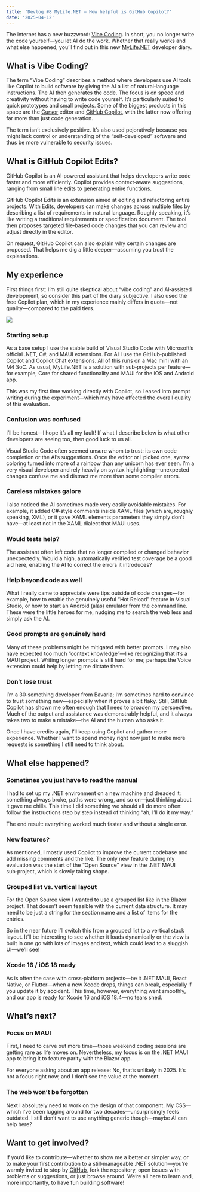 ```yaml
---
title: 'Devlog #8 MyLife.NET — How helpful is GitHub Copilot?'
date: '2025-04-12'
---
```


The internet has a new buzzword: [Vibe Coding](https://de.wikipedia.org/wiki/Vibe_Coding). In short, you no longer write the code yourself—you let AI do the work. Whether that really works and what else happened, you’ll find out in this new [MyLife.NET](https://github.com/tscholze/dotnet-mylife) developer diary.


What is Vibe Coding?
--------------------

The term “Vibe Coding” describes a method where developers use AI tools like Copilot to build software by giving the AI a list of natural‑language instructions. The AI then generates the code. The focus is on speed and creativity without having to write code yourself. It’s particularly suited to quick prototypes and small projects. Some of the biggest products in this space are the [Cursor](https://www.cursor.com/) editor and [GitHub Copilot](https://github.com/features/copilot), with the latter now offering far more than just code generation.

The term isn’t exclusively positive. It’s also used pejoratively because you might lack control or understanding of the “self‑developed” software and thus be more vulnerable to security issues.

What is GitHub Copilot Edits?
-----------------------------

GitHub Copilot is an AI‑powered assistant that helps developers write code faster and more efficiently. Copilot provides context‑aware suggestions, ranging from small line edits to generating entire functions.

GitHub Copilot Edits is an extension aimed at editing and refactoring entire projects. With Edits, developers can make changes across multiple files by describing a list of requirements in natural language. Roughly speaking, it’s like writing a traditional requirements or specification document. The tool then proposes targeted file‑based code changes that you can review and adjust directly in the editor.

On request, GitHub Copilot can also explain why certain changes are proposed. That helps me dig a little deeper—assuming you trust the explanations.

My experience
-----------------

First things first: I’m still quite skeptical about “vibe coding” and AI‑assisted development, so consider this part of the diary subjective. I also used the free Copilot plan, which in my experience mainly differs in quota—not quality—compared to the paid tiers.

[![](https://www.drwindows.de/news/wp-content/uploads/2026/04/Bildschirmfoto-2025-04-04-um-11.46.17-1024x864.png)](https://www.drwindows.de/news/wp-content/uploads/2026/04/Bildschirmfoto-2025-04-04-um-11.46.17.png)

### Starting setup

As a base setup I use the stable build of Visual Studio Code with Microsoft’s official .NET, C#, and MAUI extensions. For AI I use the GitHub‑published Copilot and Copilot Chat extensions. All of this runs on a Mac mini with an M4 SoC. As usual, MyLife.NET is a solution with sub‑projects per feature—for example, Core for shared functionality and MAUI for the iOS and Android app.

This was my first time working directly with Copilot, so I eased into prompt writing during the experiment—which may have affected the overall quality of this evaluation.

### Confusion was confused

I’ll be honest—I hope it’s all my fault! If what I describe below is what other developers are seeing too, then good luck to us all.

Visual Studio Code often seemed unsure whom to trust: its own code completion or the AI’s suggestions. Once the editor or I picked one, syntax coloring turned into more of a rainbow than any unicorn has ever seen. I’m a very visual developer and rely heavily on syntax highlighting—unexpected changes confuse me and distract me more than some compiler errors.

### Careless mistakes galore

I also noticed the AI sometimes made very easily avoidable mistakes. For example, it added C#‑style comments inside XAML files (which are, roughly speaking, XML), or it gave XAML elements parameters they simply don’t have—at least not in the XAML dialect that MAUI uses.

### Would tests help?

The assistant often left code that no longer compiled or changed behavior unexpectedly. Would a high, automatically verified test coverage be a good aid here, enabling the AI to correct the errors it introduces?

### Help beyond code as well

What I really came to appreciate were tips outside of code changes—for example, how to enable the genuinely useful “Hot Reload” feature in Visual Studio, or how to start an Android (alas) emulator from the command line. These were the little heroes for me, nudging me to search the web less and simply ask the AI.

### Good prompts are genuinely hard

Many of these problems might be mitigated with better prompts. I may also have expected too much “context knowledge”—like recognizing that it’s a MAUI project. Writing longer prompts is still hard for me; perhaps the Voice extension could help by letting me dictate them.

### Don’t lose trust

I’m a 30‑something developer from Bavaria; I’m sometimes hard to convince to trust something new—especially when it proves a bit flaky. Still, GitHub Copilot has shown me often enough that I need to broaden my perspective. Much of the output and assistance was demonstrably helpful, and it always takes two to make a mistake—the AI and the human who asks it.

Once I have credits again, I’ll keep using Copilot and gather more experience. Whether I want to spend money right now just to make more requests is something I still need to think about.

What else happened?
-----------------------

### Sometimes you just have to read the manual

I had to set up my .NET environment on a new machine and dreaded it: something always broke, paths were wrong, and so on—just thinking about it gave me chills. This time I did something we should all do more often: follow the instructions step by step instead of thinking “ah, I’ll do it my way.”

The end result: everything worked much faster and without a single error.

### New features?

As mentioned, I mostly used Copilot to improve the current codebase and add missing comments and the like. The only new feature during my evaluation was the start of the “Open Source” view in the .NET MAUI sub‑project, which is slowly taking shape.

### Grouped list vs. vertical layout

For the Open Source view I wanted to use a grouped list like in the Blazor project. That doesn’t seem feasible with the current data structure. It may need to be just a string for the section name and a list of items for the entries.

So in the near future I’ll switch this from a grouped list to a vertical stack layout. It’ll be interesting to see whether it loads dynamically or the view is built in one go with lots of images and text, which could lead to a sluggish UI—we’ll see!

### Xcode 16 / iOS 18 ready

As is often the case with cross‑platform projects—be it .NET MAUI, React Native, or Flutter—when a new Xcode drops, things can break, especially if you update it by accident. This time, however, everything went smoothly, and our app is ready for Xcode 16 and iOS 18.4—no tears shed.

What’s next?
-------------------

### Focus on MAUI

First, I need to carve out more time—those weekend coding sessions are getting rare as life moves on. Nevertheless, my focus is on the .NET MAUI app to bring it to feature parity with the Blazor app.

For everyone asking about an app release: No, that’s unlikely in 2025. It’s not a focus right now, and I don’t see the value at the moment.

### The web won’t be forgotten

Next I absolutely need to work on the design of that component. My CSS—which I’ve been lugging around for two decades—unsurprisingly feels outdated. I still don’t want to use anything generic though—maybe AI can help here?

Want to get involved?
--------------------------

If you’d like to contribute—whether to show me a better or simpler way, or to make your first contribution to a still‑manageable .NET solution—you’re warmly invited to stop by [GitHub](https://github.com/tscholze/dotnet-mylife), fork the repository, open issues with problems or suggestions, or just browse around. We’re all here to learn and, more importantly, to have fun building software!